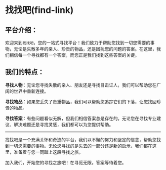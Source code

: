# 找找吧(find-link)
## 平台介绍：

欢迎来到`找找吧`，您的一站式寻找平台！我们致力于帮助您找到一切您需要的事物，无论是失散多年的亲人、珍贵的物品，还是困扰您的问题的答案。在这里，我们相信每一个寻找都有一个答案，而您正是我们找到这些答案的关键。

## 我们的特点：

**寻找人物**：无论您寻找失散的亲人、朋友还是寻找目击证人，我们可以帮助您在广阔的世界中重新连接。

**寻找物品**：如果您丢失了贵重物品，我们可以帮助您追踪它们的下落，让您找回珍贵的物品。

**寻找答案**：有些问题看似无解，但我们相信答案总是存在的。无论您在寻找专业建议、解决难题还是寻找灵感，我们都可以为您提供帮助。

---
找找吧是一个充满关怀和奇迹的平台，我们以不懈的努力和坚定的信念，帮助您找到一切您需要的事物。无论您寻找的是失去的一部分还是新的启示，我们都在这里，准备着与您一同踏上这段寻找之旅。

加入我们，开始您的寻找之旅吧！在寻觅无限，答案等待着您。

